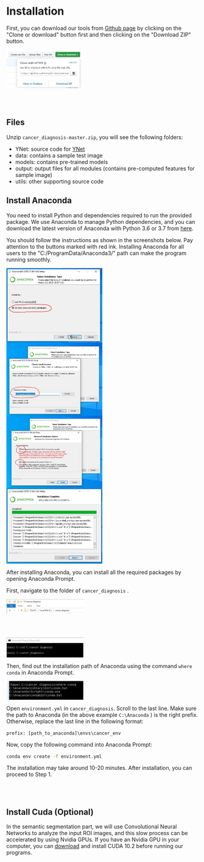 # Installation

First, you can download our tools from [Github page](https://github.com/meredith-wenjunwu/cancer_diagnosis) by clicking on the "Clone or download" button first and then clicking on the "Download ZIP" button.

<img src="tutorial_img/download_repo.JPG" width="40%" align="middle"/>

<br><br> 

## Files

Unzip `cancer_diagnosis-master.zip`, you will see the following folders:

- YNet: source code for [YNet](https://arxiv.org/abs/1806.01313)
- data: contains a sample test image
- models: contains pre-trained models
- output: output files for all modules (contains pre-computed features for sample image)
- utils: other supporting source code

## Install Anaconda

You need to install Python and dependencies required to run the provided package. We use Anaconda to manage Python dependencies, and you can download the latest version of Anaconda with Python 3.6 or 3.7 from [here](https://www.anaconda.com/distribution/).

You should follow the instructions as shown in the screenshots below. Pay attention to the buttons marked with red ink.
Installing Anaconda for all users to the "C:/ProgramData/Anaconda3/" path can make the program running smoothly.

<!-- <img src="tutorial_img/anaconda_1.JPG" width="50%" align="middle"/> 	 -->
<img src="tutorial_img/anaconda_2.JPG" width="50%" align="middle"/>
<img src="tutorial_img/anaconda_3.JPG" width="50%" align="middle"/>
<img src="tutorial_img/anaconda_4.JPG" width="50%" align="middle"/>
<img src="tutorial_img/anaconda_5.JPG" width="50%" align="middle"/>


After installing Anaconda, you can install all the required packages by opening Anaconda Prompt. 

First, navigate to the folder of `cancer_diagnosis` . 

<img src="tutorial_img/copy_path.JPG" width="40%" align="middle"/> 	

<br> <br>

<img src="tutorial_img/cd_conda.JPG" width="40%" align="middle"/>

Then, find out the installation path of Anaconda using the command `where conda` in Anaconda Prompt. 


<img src="tutorial_img/where_conda.JPG" width="40%" align="middle"/>


Open `environment.yml` in `cancer_diagnosis`. Scroll to the last line. Make sure the path to Anaconda (in the above example `C:\Anaconda` ) is the right prefix. Otherwise, replace the last line in the following format: 

```visual basic
prefix: [path_to_anaconda]\envs\cancer_env
```

Now, copy the following command into Anaconda Prompt:

```bash
conda env create -f environment.yml
```

The installation may take around 10-20 minutes. After installation, you can proceed to Step 1. 

<br><br>

## Install Cuda (Optional)

In the semantic segmentation part, we will use Convolutional Neural Networks to analyze the input ROI images, and this slow process can be accelerated by using Nvidia GPUs.
If you have an Nvidia GPU in your computer, you can [download](https://developer.nvidia.com/cuda-downloads) and install CUDA 10.2 before running our programs.


